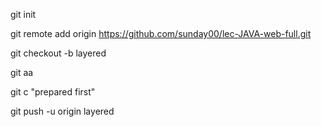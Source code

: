 git init

git remote add origin https://github.com/sunday00/lec-JAVA-web-full.git

git checkout -b layered

git aa

git c "prepared first"

git push -u origin layered 